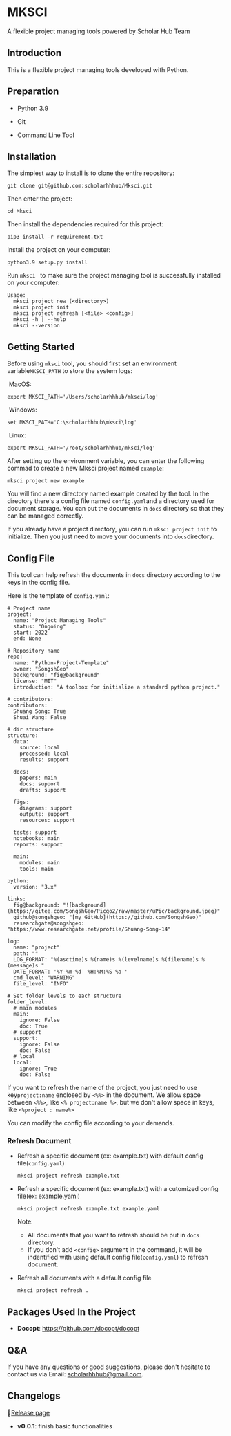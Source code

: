 # MKSCI

A flexible project managing tools powered by Scholar Hub Team

## Introduction
This is a flexible project managing tools developed with Python.



## Preparation

- Python 3.9

- Git

- Command Line Tool

  

## Installation

The simplest way to install is to clone the entire repository:
```
git clone git@github.com:scholarhhhub/Mksci.git
```

Then enter the project:

```
cd Mksci
```

Then  install the dependencies required for this project:

```
pip3 install -r requirement.txt
```

Install  the project on your computer:

```
python3.9 setup.py install
```

Run `mksci ` to make sure the  project managing tool is  successfully installed on your computer:
```
Usage:
  mksci project new (<directory>)
  mksci project init
  mksci project refresh [<file> <config>]
  mksci -h | --help
  mksci --version
```



## Getting Started

Before using `mksci` tool, you should first set an environment variable`MKSCI_PATH` to store the system logs:

​	MacOS:

```
export MKSCI_PATH='/Users/scholarhhhub/mksci/log'
```

​	Windows:

```
set MKSCI_PATH='C:\scholarhhhub\mksci\log'
```

​	Linux:

```
export MKSCI_PATH='/root/scholarhhhub/mksci/log'
```

After setting up the environment variable, you can enter the following commad to create a new Mksci project named `example`:

```
mksci project new example
```

You will find a new directory named example created by the tool. In the directory there's a config file named `config.yaml`and a directory used for document storage. You can put the documents in `docs` directory so that they can be managed correctly.

If you already have a project directory, you can run `mksci project init` to initialize. Then you just need to move your documents into `docs`directory.




## Config File
This tool can help refresh the documents in `docs` directory according to the keys in the config file.

Here is the template of `config.yaml`:

```
# Project name
project:
  name: "Project Managing Tools"
  status: "Ongoing"
  start: 2022
  end: None

# Repository name
repo:
  name: "Python-Project-Template"
  owner: "SongshGeo"
  background: "fig@background"
  license: "MIT"
  introduction: "A toolbox for initialize a standard python project."

# contributors:
contributors:
  Shuang Song: True
  Shuai Wang: False

# dir structure
structure:
  data:
    source: local
    processed: local
    results: support

  docs:
    papers: main
    docs: support
    drafts: support

  figs:
    diagrams: support
    outputs: support
    resources: support

  tests: support
  notebooks: main
  reports: support

  main:
    modules: main
    tools: main

python:
  version: "3.x"

links:
  fig@background: "![background](https://gitee.com/SongshGeo/Picgo2/raw/master/uPic/background.jpeg)"
  github@songshgeo: "[my GitHub](https://github.com/SongshGeo)"
  researchgate@songshgeo: "https://www.researchgate.net/profile/Shuang-Song-14"

log:
  name: "project"
  path: ""
  LOG_FORMAT: "%(asctime)s %(name)s %(levelname)s %(filename)s %(message)s "
  DATE_FORMAT: '%Y-%m-%d  %H:%M:%S %a '
  cmd_level: "WARNING"
  file_level: "INFO"

# Set folder levels to each structure
folder_level:
  # main modules
  main:
    ignore: False
    doc: True
  # support
  support:
    ignore: False
    doc: False
  # local
  local:
    ignore: True
    doc: False

```

If you want to refresh the name of the project, you just need to use key`project:name` enclosed by `<%%>` in the document. We allow space between `<%%>`, like `<% project:name %>`, but we don't allow space in keys, like `<%project : name%>`

You can modify the config file according to your demands.



### Refresh Document

- Refresh a specific document (ex: example.txt) with default config file(`config.yaml`)

  ```
  mksci project refresh example.txt
  ```

  

- Refresh a specific document (ex: example.txt) with a cutomized config file(ex: example.yaml)

  ```
  mksci project refresh example.txt example.yaml
  ```

  Note:

  - All documents that you want to refresh should be put in `docs` directory.
  - If you don't add `<config>` argument in the command, it will be indentified with using default config file(`config.yaml`) to refresh document.

  

- Refresh all documents with a default config file

  ```
  mksci project refresh .
  ```

  



## Packages Used In the Project

- **Docopt**: https://github.com/docopt/docopt



## Q&A

If you have any questions or good suggestions, please don't hesitate to contact us via Email: scholarhhhub@gmail.com.

## Changelogs

🚀[Release page](https://github.com/scholarhhhub/Mksci/releases)

- **v0.0.1**: finish basic functionalities